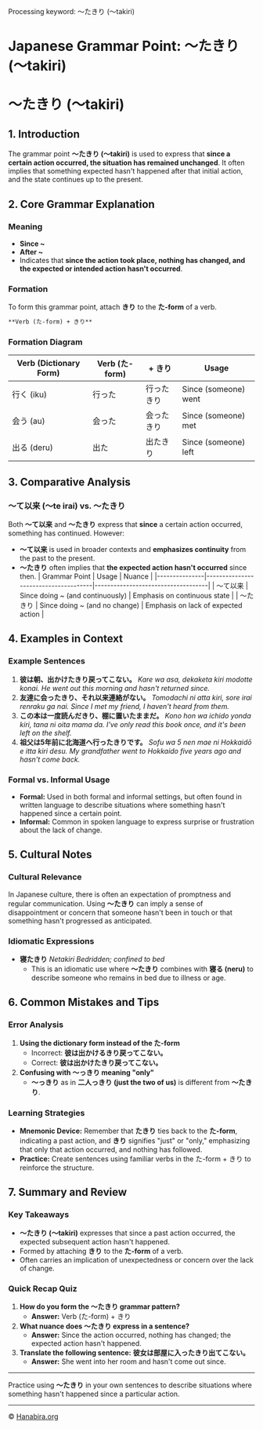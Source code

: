 Processing keyword: ～たきり (〜takiri)
# Japanese Grammar Point: ～たきり (〜takiri)
# 〜たきり (〜takiri)
## 1. Introduction
The grammar point **〜たきり (〜takiri)** is used to express that **since a certain action occurred, the situation has remained unchanged**. It often implies that something expected hasn't happened after that initial action, and the state continues up to the present.
## 2. Core Grammar Explanation
### Meaning
- **Since ~**
- **After ~**
- Indicates that **since the action took place, nothing has changed, and the expected or intended action hasn't occurred**.
### Formation
To form this grammar point, attach **きり** to the **た-form** of a verb.
```markdown
**Verb (た-form) + きり**
```
### Formation Diagram
| Verb (Dictionary Form) | Verb (た-form) | + きり | Usage                 |
|------------------------|----------------|-------|-----------------------|
| 行く (iku)             | 行った         | 行ったきり | Since (someone) went |
| 会う (au)              | 会った         | 会ったきり | Since (someone) met  |
| 出る (deru)            | 出た           | 出たきり  | Since (someone) left |
## 3. Comparative Analysis
### 〜て以来 (〜te irai) vs. 〜たきり
Both **〜て以来** and **〜たきり** express that **since** a certain action occurred, something has continued. However:
- **〜て以来** is used in broader contexts and **emphasizes continuity** from the past to the present.
- **〜たきり** often implies that **the expected action hasn't occurred** since then.
| Grammar Point | Usage                                | Nuance                             |
|---------------|--------------------------------------|------------------------------------|
| 〜て以来       | Since doing ~ (and continuously)     | Emphasis on continuous state       |
| 〜たきり       | Since doing ~ (and no change)        | Emphasis on lack of expected action |
## 4. Examples in Context
### Example Sentences
1. **彼は朝、出かけたきり戻ってこない。**
   *Kare wa asa, dekaketa kiri modotte konai.*
   _He went out this morning and hasn't returned since._
2. **友達に会ったきり、それ以来連絡がない。**
   *Tomodachi ni atta kiri, sore irai renraku ga nai.*
   _Since I met my friend, I haven't heard from them._
3. **この本は一度読んだきり、棚に置いたままだ。**
   *Kono hon wa ichido yonda kiri, tana ni oita mama da.*
   _I've only read this book once, and it's been left on the shelf._
4. **祖父は5年前に北海道へ行ったきりです。**
   *Sofu wa 5 nen mae ni Hokkaidō e itta kiri desu.*
   _My grandfather went to Hokkaido five years ago and hasn't come back._
### Formal vs. Informal Usage
- **Formal:** Used in both formal and informal settings, but often found in written language to describe situations where something hasn't happened since a certain point.
- **Informal:** Common in spoken language to express surprise or frustration about the lack of change.
## 5. Cultural Notes
### Cultural Relevance
In Japanese culture, there is often an expectation of promptness and regular communication. Using **〜たきり** can imply a sense of disappointment or concern that someone hasn't been in touch or that something hasn't progressed as anticipated.
### Idiomatic Expressions
- **寝たきり**
  *Netakiri*
  _Bedridden; confined to bed_
  - This is an idiomatic use where **〜たきり** combines with **寝る (neru)** to describe someone who remains in bed due to illness or age.
## 6. Common Mistakes and Tips
### Error Analysis
1. **Using the dictionary form instead of the た-form**
   - Incorrect: **彼は出かけるきり戻ってこない。**
   - Correct: **彼は出かけたきり戻ってこない。**
2. **Confusing with 〜っきり meaning "only"**
   - **〜っきり** as in **二人っきり (just the two of us)** is different from **〜たきり**.
### Learning Strategies
- **Mnemonic Device:** Remember that **たきり** ties back to the **た-form**, indicating a past action, and **きり** signifies "just" or "only," emphasizing that only that action occurred, and nothing has followed.
- **Practice:** Create sentences using familiar verbs in the た-form + きり to reinforce the structure.
## 7. Summary and Review
### Key Takeaways
- **〜たきり (〜takiri)** expresses that since a past action occurred, the expected subsequent action hasn't happened.
- Formed by attaching **きり** to the **た-form** of a verb.
- Often carries an implication of unexpectedness or concern over the lack of change.
### Quick Recap Quiz
1. **How do you form the 〜たきり grammar pattern?**
   - **Answer:** Verb (た-form) + きり
2. **What nuance does 〜たきり express in a sentence?**
   - **Answer:** Since the action occurred, nothing has changed; the expected action hasn't happened.
3. **Translate the following sentence:**
   **彼女は部屋に入ったきり出てこない。**
   - **Answer:** She went into her room and hasn't come out since.

---
Practice using **〜たきり** in your own sentences to describe situations where something hasn't happened since a particular action.


---

© [Hanabira.org](https://hanabira.org)
